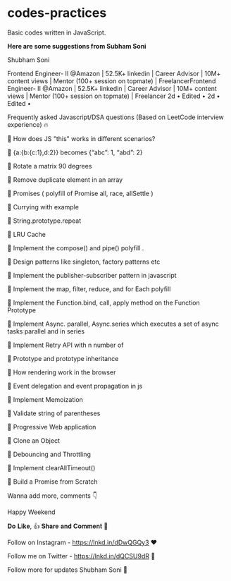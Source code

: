 # codes-practices

Basic codes written in JavaScript.

<strong>
Here are some suggestions from Subham Soni
</strong>

Shubham Soni

Frontend Engineer- II @Amazon | 52.5K+ linkedin | Career Advisor | 10M+ content views | Mentor (100+ session on topmate) | FreelancerFrontend Engineer- II @Amazon | 52.5K+ linkedin | Career Advisor | 10M+ content views | Mentor (100+ session on topmate) | Freelancer
2d • Edited • 2d • Edited •


Frequently asked Javascript/DSA questions (Based on LeetCode interview experience) 🔥

🍄 How does JS "this" works in different scenarios?

🍄 {a:{b:{c:1},d:2}} becomes {“abc”: 1, “abd”: 2}

🍄 Rotate a matrix 90 degrees

🍄 Remove duplicate element in an array

🍄 Promises ( polyfill of Promise all, race, allSettle )

🍄 Currying with example

🍄 String.prototype.repeat

🍄 LRU Cache

🍄 Implement the compose() and pipe() polyfill .

🍄 Design patterns like singleton, factory patterns etc

🍄 Implement the publisher-subscriber pattern in javascript

🍄 Implement the map, filter, reduce, and for Each polyfill

🍄 Implement the Function.bind, call, apply method on the Function Prototype

🍄 Implement Async. parallel, Async.series which executes a set of async tasks parallel and in series

🍄 Implement Retry API with n number of

🍄 Prototype and prototype inheritance

🍄 How rendering work in the browser

🍄 Event delegation and event propagation in js

🍄 Implement Memoization

🍄 Validate string of parentheses

🍄 Progressive Web application

🍄 Clone an Object

🍄 Debouncing and Throttling

🍄 Implement clearAllTimeout()

🍄 Build a Promise from Scratch


Wanna add more, comments 👇

Happy Weekend

𝐃𝐨 𝐋𝐢𝐤𝐞, 👍 𝐒𝐡𝐚𝐫𝐞 𝐚𝐧𝐝 𝐂𝐨𝐦𝐦𝐞𝐧𝐭 💬

Follow on Instagram - https://lnkd.in/dDwQGQy3
 ❤️

Follow me on Twitter - https://lnkd.in/dQCSU9dR
 🧡

Follow more for updates Shubham Soni  💙
